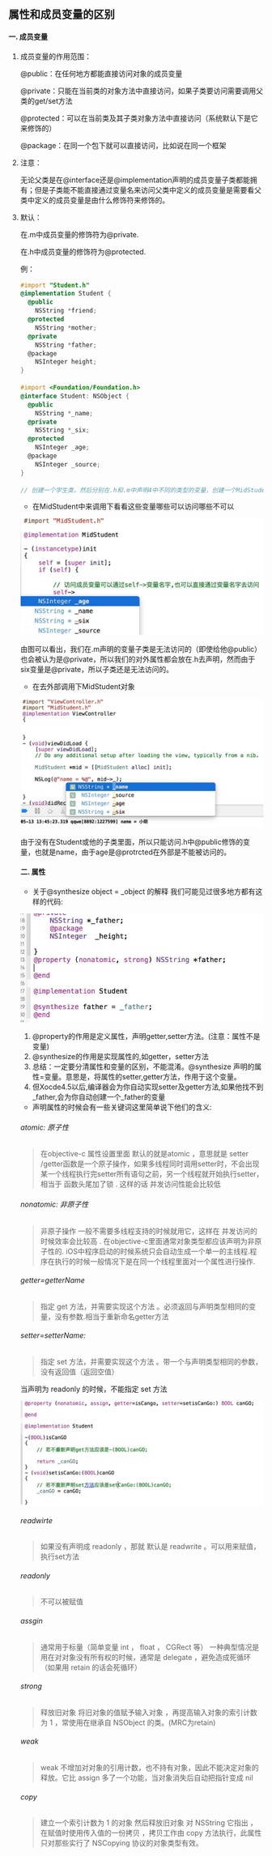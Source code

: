 ## 属性和成员变量的区别

#### 一. 成员变量

1. 成员变量的作用范围：

   @public：在任何地方都能直接访问对象的成员变量

   @private：只能在当前类的对象方法中直接访问，如果子类要访问需要调用父类的get/set方法

   @protected：可以在当前类及其子类对象方法中直接访问（系统默认下是它来修饰的）

   @package：在同一个包下就可以直接访问，比如说在同一个框架

2. 注意：

   无论父类是在@interface还是@implementation声明的成员变量子类都能拥有；但是子类能不能直接通过变量名来访问父类中定义的成员变量是需要看父类中定义的成员变量是由什么修饰符来修饰的。

3. 默认：

   在.m中成员变量的修饰符为@private.

   在.h中成员变量的修饰符为@protected.

   例：

   ```objective-c
   #import "Student.h"
   @implementation Student {
     @public
       NSString *friend;
     @protected
       NSString *mother;
     @private
       NSString *father;
     @package
       NSInteger height;
   }
   
   #import <Foundation/Foundation.h>
   @interface Student: NSObject {
     @public
       NSString *_name;
     @private
       NSString *_six;
     @protected
       NSInteger _age;
     @package
       NSInteger _source;
   }
   
   // 创建一个学生类，然后分别在.h和.m中声明4中不同的类型的变量，创建一个MidStudent来继承Student
   
   ```

   - 在MidStudent中来调用下看看这些变量哪些可以访问哪些不可以

   ![1187246-babd9aeb810c74d9.png](1187246-babd9aeb810c74d9.png.jpeg)

   由图可以看出，我们在.m声明的变量子类是无法访问的（即使给他@public）也会被认为是@private，所以我们的对外属性都会放在.h去声明，然而由于six变量是@private，所以子类还是无法访问的。

   - 在去外部调用下MidStudent对象

   ![1187246-e46682ae04f04e44.png](1187246-e46682ae04f04e44.png.jpeg)

   由于没有在Student或他的子类里面，所以只能访问.h中@public修饰的变量，也就是name，由于age是@protrcted在外部是不能被访问的。

   

   ####  二. 属性

   - 关于@synthesize object = _object 的解释
     我们可能见过很多地方都有这样的代码:

   ![1187246-1ea17784a8f7e838.png](1187246-1ea17784a8f7e838.png.jpeg)

   1. @property的作用是定义属性，声明getter,setter方法。(注意：属性不是变量) 
   2. @synthesize的作用是实现属性的,如getter，setter方法
   3. 总结：一定要分清属性和变量的区别，不能混淆。@synthesize 声明的属性=变量。意思是，将属性的setter,getter方法，作用于这个变量。
   4. 但Xocde4.5以后,编译器会为你自动实现setter及getter方法,如果他找不到_father,会为你自动创建一个_father的变量

   - 声明属性的时候会有一些关键词这里简单说下他们的含义:

   ###### atomic: 原子性

   > 在objective-c 属性设置里面 默认的就是atomic ，意思就是 setter /getter函数是一个原子操作，如果多线程同时调用setter时，不会出现某一个线程执行完setter所有语句之前，另一个线程就开始执行setter，相当于 函数头尾加了锁 . 这样的话 并发访问性能会比较低

   

   ###### nonatomic: 非原子性

   > 非原子操作 一般不需要多线程支持的时候就用它，这样在 并发访问的时候效率会比较高 . 在objective-c里面通常对象类型都应该声明为非原子性的. iOS中程序启动的时候系统只会自动生成一个单一的主线程.程序在执行的时候一般情况下是在同一个线程里面对一个属性进行操作.

   

   ###### getter=getterName

   > 指定 get 方法，并需要实现这个方法 。必须返回与声明类型相同的变量，没有参数.相当于重新命名getter方法

   

   ###### setter=setterName:

   > 指定 set 方法，并需要实现这个方法 。带一个与声明类型相同的参数，没有返回值（返回空值）

   

   当声明为 readonly 的时候，不能指定 set 方法

   ![1187246-cabbd9b38e91771a.png](1187246-cabbd9b38e91771a.png.jpeg)

   

   ###### readwirte

   > 如果没有声明成 readonly ，那就 默认是 readwrite 。可以用来赋值，执行set方法

   

   ###### readonly

   > 不可以被赋值

   

   ###### assgin

   > 通常用于标量（简单变量 int ， float ， CGRect 等）
   > 一种典型情况是用在对对象没有所有权的时候，通常是 delegate ，避免造成死循环（如果用 retain 的话会死循环）

   

   ###### strong

   > 释放旧对象 将旧对象的值赋予输入对象 ，再提高输入对象的索引计数为 1 ，常使用在继承自 NSObject 的类。(MRC为retain)

   

   ###### weak

   > weak 不增加对对象的引用计数，也不持有对象，因此不能决定对象的释放。它比 assign 多了一个功能，当对象消失后自动把指针变成 nil

   

   ###### copy

   > 建立一个索引计数为 1 的对象 然后释放旧对象 对 NSString 它指出 ，在赋值时使用传入值的一份拷贝 ，拷贝工作由 copy 方法执行，此属性只对那些实行了 NSCopying 协议的对象类型有效。

   

   